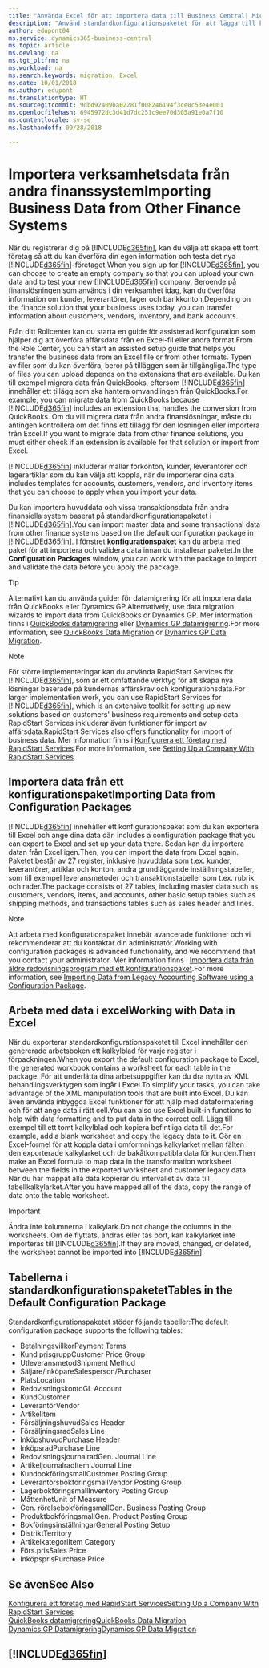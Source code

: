 ```yaml
---
title: "Använda Excel för att importera data till Business Central| Microsoft Docs"
description: "Använd standardkonfigurationspaketet för att lägga till kundinformation i Excel och återimportera data till Business Central."
author: edupont04
ms.service: dynamics365-business-central
ms.topic: article
ms.devlang: na
ms.tgt_pltfrm: na
ms.workload: na
ms.search.keywords: migration, Excel
ms.date: 10/01/2018
ms.author: edupont
ms.translationtype: HT
ms.sourcegitcommit: 9dbd92409ba02281f008246194f3ce0c53e4e001
ms.openlocfilehash: 6945972dc3d41d7dc251c9ee70d305a91e0a7f10
ms.contentlocale: sv-se
ms.lasthandoff: 09/28/2018

---
```

# <a name="importing-business-data-from-other-finance-systems"></a><span data-ttu-id="6e9a6-103">Importera verksamhetsdata från andra finanssystem</span><span class="sxs-lookup"><span data-stu-id="6e9a6-103">Importing Business Data from Other Finance Systems</span></span>
<span data-ttu-id="6e9a6-104">När du registrerar dig på [!INCLUDE[d365fin](includes/d365fin_md.md)], kan du välja att skapa ett tomt företag så att du kan överföra din egen information och testa det nya [!INCLUDE[d365fin](includes/d365fin_md.md)]-företaget.</span><span class="sxs-lookup"><span data-stu-id="6e9a6-104">When you sign up for [!INCLUDE[d365fin](includes/d365fin_md.md)], you can choose to create an empty company so that you can upload your own data and to test your new [!INCLUDE[d365fin](includes/d365fin_md.md)] company.</span></span> <span data-ttu-id="6e9a6-105">Beroende på finanslösningen som används i din verksamhet idag, kan du överföra information om kunder, leverantörer, lager och bankkonton.</span><span class="sxs-lookup"><span data-stu-id="6e9a6-105">Depending on the finance solution that your business uses today, you can transfer information about customers, vendors, inventory, and bank accounts.</span></span>  

<span data-ttu-id="6e9a6-106">Från ditt Rollcenter kan du starta en guide för assisterad konfiguration som hjälper dig att överföra affärsdata från en Excel-fil eller andra format.</span><span class="sxs-lookup"><span data-stu-id="6e9a6-106">From the Role Center, you can start an assisted setup guide that helps you transfer the business data from an Excel file or from other formats.</span></span> <span data-ttu-id="6e9a6-107">Typen av filer som du kan överföra, beror på tilläggen som är tillgängliga.</span><span class="sxs-lookup"><span data-stu-id="6e9a6-107">The type of files you can upload depends on the extensions that are available.</span></span> <span data-ttu-id="6e9a6-108">Du kan till exempel migrera data från QuickBooks, eftersom [!INCLUDE[d365fin](includes/d365fin_md.md)] innehåller ett tillägg som ska hantera omvandlingen från QuickBooks.</span><span class="sxs-lookup"><span data-stu-id="6e9a6-108">For example, you can migrate data from QuickBooks because [!INCLUDE[d365fin](includes/d365fin_md.md)] includes an extension that handles the conversion from QuickBooks.</span></span> <span data-ttu-id="6e9a6-109">Om du vill migrera data från andra finanslösningar, måste du antingen kontrollera om det finns ett tillägg för den lösningen eller importera från Excel.</span><span class="sxs-lookup"><span data-stu-id="6e9a6-109">If you want to migrate data from other finance solutions, you must either check if an extension is available for that solution or import from Excel.</span></span>  

[!INCLUDE[d365fin](includes/d365fin_md.md)] <span data-ttu-id="6e9a6-110">inkluderar mallar förkonton, kunder, leverantörer och lagerartiklar som du kan välja att koppla, när du importerar dina data.</span><span class="sxs-lookup"><span data-stu-id="6e9a6-110"> includes templates for accounts, customers, vendors, and inventory items that you can choose to apply when you import your data.</span></span>

<span data-ttu-id="6e9a6-111">Du kan importera huvuddata och vissa transaktionsdata från andra finansiella system baserat på standardkonfigurationspaketet i [!INCLUDE[d365fin](includes/d365fin_md.md)].</span><span class="sxs-lookup"><span data-stu-id="6e9a6-111">You can import master data and some transactional data from other finance systems based on the default configuration package in [!INCLUDE[d365fin](includes/d365fin_md.md)].</span></span> <span data-ttu-id="6e9a6-112">I fönstret **konfigurationspaket** kan du arbeta med paket för att importera och validera data innan du installerar paketet.</span><span class="sxs-lookup"><span data-stu-id="6e9a6-112">In the **Configuration Packages** window, you can work with the package to import and validate the data before you apply the package.</span></span>  

> [!TIP]  
> <span data-ttu-id="6e9a6-113">Alternativt kan du använda guider för datamigrering för att importera data från QuickBooks eller Dynamics GP.</span><span class="sxs-lookup"><span data-stu-id="6e9a6-113">Alternatively, use data migration wizards to import data from QuickBooks or Dynamics GP.</span></span> <span data-ttu-id="6e9a6-114">Mer information finns i [QuickBooks datamigrering](ui-extensions-quickbooks-data-migration.md) eller [Dynamics GP datamigrering](ui-extensions-dynamicsgp-data-migration.md).</span><span class="sxs-lookup"><span data-stu-id="6e9a6-114">For more information, see [QuickBooks Data Migration](ui-extensions-quickbooks-data-migration.md) or [Dynamics GP Data Migration](ui-extensions-dynamicsgp-data-migration.md).</span></span>

> [!NOTE]  
> <span data-ttu-id="6e9a6-115">För större implementeringar kan du använda RapidStart Services för [!INCLUDE[d365fin](includes/d365fin_md.md)], som är ett omfattande verktyg för att skapa nya lösningar baserade på kundernas affärskrav och konfigurationsdata.</span><span class="sxs-lookup"><span data-stu-id="6e9a6-115">For larger implementation work, you can use RapidStart Services for [!INCLUDE[d365fin](includes/d365fin_md.md)], which is an extensive toolkit for setting up new solutions based on customers' business requirements and setup data.</span></span> <span data-ttu-id="6e9a6-116">RapidStart Services inkluderar även funktioner för import av affärsdata.</span><span class="sxs-lookup"><span data-stu-id="6e9a6-116">RapidStart Services also offers functionality for import of business data.</span></span> <span data-ttu-id="6e9a6-117">Mer information finns i [Konfigurera ett företag med RapidStart Services](admin-set-up-a-company-with-rapidstart.md).</span><span class="sxs-lookup"><span data-stu-id="6e9a6-117">For more information, see [Setting Up a Company With RapidStart Services](admin-set-up-a-company-with-rapidstart.md).</span></span>

## <a name="importing-data-from-configuration-packages"></a><span data-ttu-id="6e9a6-118">Importera data från ett konfigurationspaket</span><span class="sxs-lookup"><span data-stu-id="6e9a6-118">Importing Data from Configuration Packages</span></span>
[!INCLUDE[d365fin](includes/d365fin_md.md)] <span data-ttu-id="6e9a6-119">innehåller ett konfigurationspaket som du kan exportera till Excel och ange dina data där.</span><span class="sxs-lookup"><span data-stu-id="6e9a6-119"> includes a configuration package that you can export to Excel and set up your data there.</span></span> <span data-ttu-id="6e9a6-120">Sedan kan du importera datan från Excel igen.</span><span class="sxs-lookup"><span data-stu-id="6e9a6-120">Then, you can import the data from Excel again.</span></span> <span data-ttu-id="6e9a6-121">Paketet består av 27 register, inklusive huvuddata som t.ex. kunder, leverantörer, artiklar och konton, andra grundläggande inställningstabeller, som till exempel leveransmetoder och transaktionstabeller som t.ex. rubrik och rader.</span><span class="sxs-lookup"><span data-stu-id="6e9a6-121">The package consists of 27 tables, including master data such as customers, vendors, items, and accounts, other basic setup tables such as shipping methods, and transactions tables such as sales header and lines.</span></span>  

> [!NOTE]  
>   <span data-ttu-id="6e9a6-122">Att arbeta med konfigurationspaket innebär avancerade funktioner och vi rekommenderar att du kontaktar din administratör.</span><span class="sxs-lookup"><span data-stu-id="6e9a6-122">Working with configuration packages is advanced functionality, and we recommend that you contact your administrator.</span></span> <span data-ttu-id="6e9a6-123">Mer information finns i [Importera data från äldre redovisningsprogram med ett konfigurationspaket](across-import-data-configuration-packages.md).</span><span class="sxs-lookup"><span data-stu-id="6e9a6-123">For more information, see [Importing Data from Legacy Accounting Software using a Configuration Package](across-import-data-configuration-packages.md).</span></span>

## <a name="working-with-data-in-excel"></a><span data-ttu-id="6e9a6-124">Arbeta med data i excel</span><span class="sxs-lookup"><span data-stu-id="6e9a6-124">Working with Data in Excel</span></span>
<span data-ttu-id="6e9a6-125">När du exporterar standardkonfigurationspaketet till Excel innehåller den genererade arbetsboken ett kalkylblad för varje register i förpackningen.</span><span class="sxs-lookup"><span data-stu-id="6e9a6-125">When you export the default configuration package to Excel, the generated workbook contains a worksheet for each table in the package.</span></span> <span data-ttu-id="6e9a6-126">För att underlätta dina arbetsuppgifter kan du dra nytta av XML behandlingsverktygen som ingår i Excel.</span><span class="sxs-lookup"><span data-stu-id="6e9a6-126">To simplify your tasks, you can take advantage of the XML manipulation tools that are built into Excel.</span></span> <span data-ttu-id="6e9a6-127">Du kan även använda inbyggda Excel funktioner för att hjälp med dataformatering och för att ange data i rätt cell.</span><span class="sxs-lookup"><span data-stu-id="6e9a6-127">You can also use Excel built-in functions to help with data formatting and to put data in the correct cell.</span></span> <span data-ttu-id="6e9a6-128">Lägg till exempel till ett tomt kalkylblad och kopiera befintliga data till det.</span><span class="sxs-lookup"><span data-stu-id="6e9a6-128">For example, add a blank worksheet and copy the legacy data to it.</span></span> <span data-ttu-id="6e9a6-129">Gör en Excel-formel för att koppla data i omformnings kalkylarket mellan fälten i den exporterade kalkylarket och de bakåtkompatibla data för kunden.</span><span class="sxs-lookup"><span data-stu-id="6e9a6-129">Then make an Excel formula to map data in the transformation worksheet between the fields in the exported worksheet and customer legacy data.</span></span> <span data-ttu-id="6e9a6-130">När du har mappat alla data kopierar du intervallet av data till tabellkalkylarket.</span><span class="sxs-lookup"><span data-stu-id="6e9a6-130">After you have mapped all of the data, copy the range of data onto the table worksheet.</span></span>  

> [!IMPORTANT]  
>  <span data-ttu-id="6e9a6-131">Ändra inte kolumnerna i kalkylark.</span><span class="sxs-lookup"><span data-stu-id="6e9a6-131">Do not change the columns in the worksheets.</span></span> <span data-ttu-id="6e9a6-132">Om de flyttats, ändras eller tas bort, kan kalkylarket inte importeras till [!INCLUDE[d365fin](includes/d365fin_md.md)].</span><span class="sxs-lookup"><span data-stu-id="6e9a6-132">If they are moved, changed, or deleted, the worksheet cannot be imported into [!INCLUDE[d365fin](includes/d365fin_md.md)].</span></span>

## <a name="tables-in-the-default-configuration-package"></a><span data-ttu-id="6e9a6-133">Tabellerna i standardkonfigurationspaketet</span><span class="sxs-lookup"><span data-stu-id="6e9a6-133">Tables in the Default Configuration Package</span></span>
<span data-ttu-id="6e9a6-134">Standardkonfigurationspaketet stöder följande tabeller:</span><span class="sxs-lookup"><span data-stu-id="6e9a6-134">The default configuration package supports the following tables:</span></span>

-   <span data-ttu-id="6e9a6-135">Betalningsvillkor</span><span class="sxs-lookup"><span data-stu-id="6e9a6-135">Payment Terms</span></span>
-   <span data-ttu-id="6e9a6-136">Kund prisgrupp</span><span class="sxs-lookup"><span data-stu-id="6e9a6-136">Customer Price Group</span></span>
-   <span data-ttu-id="6e9a6-137">Utleveransmetod</span><span class="sxs-lookup"><span data-stu-id="6e9a6-137">Shipment Method</span></span>
-   <span data-ttu-id="6e9a6-138">Säljare/Inköpare</span><span class="sxs-lookup"><span data-stu-id="6e9a6-138">Salesperson/Purchaser</span></span>
-   <span data-ttu-id="6e9a6-139">Plats</span><span class="sxs-lookup"><span data-stu-id="6e9a6-139">Location</span></span>
-   <span data-ttu-id="6e9a6-140">Redovisningskonto</span><span class="sxs-lookup"><span data-stu-id="6e9a6-140">GL Account</span></span>
-   <span data-ttu-id="6e9a6-141">Kund</span><span class="sxs-lookup"><span data-stu-id="6e9a6-141">Customer</span></span>
-   <span data-ttu-id="6e9a6-142">Leverantör</span><span class="sxs-lookup"><span data-stu-id="6e9a6-142">Vendor</span></span>
-   <span data-ttu-id="6e9a6-143">Artikel</span><span class="sxs-lookup"><span data-stu-id="6e9a6-143">Item</span></span>
-   <span data-ttu-id="6e9a6-144">Försäljningshuvud</span><span class="sxs-lookup"><span data-stu-id="6e9a6-144">Sales Header</span></span>
-   <span data-ttu-id="6e9a6-145">Försäljningsrad</span><span class="sxs-lookup"><span data-stu-id="6e9a6-145">Sales Line</span></span>
-   <span data-ttu-id="6e9a6-146">Inköpshuvud</span><span class="sxs-lookup"><span data-stu-id="6e9a6-146">Purchase Header</span></span>
-   <span data-ttu-id="6e9a6-147">Inköpsrad</span><span class="sxs-lookup"><span data-stu-id="6e9a6-147">Purchase Line</span></span>
-   <span data-ttu-id="6e9a6-148">Redovisningsjournalrad</span><span class="sxs-lookup"><span data-stu-id="6e9a6-148">Gen. Journal Line</span></span>
-   <span data-ttu-id="6e9a6-149">Artikeljournalrad</span><span class="sxs-lookup"><span data-stu-id="6e9a6-149">Item Journal Line</span></span>
-   <span data-ttu-id="6e9a6-150">Kundbokföringsmall</span><span class="sxs-lookup"><span data-stu-id="6e9a6-150">Customer Posting Group</span></span>
-   <span data-ttu-id="6e9a6-151">Leverantörsbokföringsmall</span><span class="sxs-lookup"><span data-stu-id="6e9a6-151">Vendor Posting Group</span></span>
-   <span data-ttu-id="6e9a6-152">Lagerbokföringsmall</span><span class="sxs-lookup"><span data-stu-id="6e9a6-152">Inventory Posting Group</span></span>
-   <span data-ttu-id="6e9a6-153">Måttenhet</span><span class="sxs-lookup"><span data-stu-id="6e9a6-153">Unit of Measure</span></span>
-   <span data-ttu-id="6e9a6-154">Gen. rörelsebokföringsmall</span><span class="sxs-lookup"><span data-stu-id="6e9a6-154">Gen. Business Posting Group</span></span>
-   <span data-ttu-id="6e9a6-155">Produktbokföringsmall</span><span class="sxs-lookup"><span data-stu-id="6e9a6-155">Gen. Product Posting Group</span></span>
-   <span data-ttu-id="6e9a6-156">Bokföringsinställningar</span><span class="sxs-lookup"><span data-stu-id="6e9a6-156">General Posting Setup</span></span>
-   <span data-ttu-id="6e9a6-157">Distrikt</span><span class="sxs-lookup"><span data-stu-id="6e9a6-157">Territory</span></span>
-   <span data-ttu-id="6e9a6-158">Artikelkategori</span><span class="sxs-lookup"><span data-stu-id="6e9a6-158">Item Category</span></span>
-   <span data-ttu-id="6e9a6-159">Förs.pris</span><span class="sxs-lookup"><span data-stu-id="6e9a6-159">Sales Price</span></span>
-   <span data-ttu-id="6e9a6-160">Inköpspris</span><span class="sxs-lookup"><span data-stu-id="6e9a6-160">Purchase Price</span></span>

## <a name="see-also"></a><span data-ttu-id="6e9a6-161">Se även</span><span class="sxs-lookup"><span data-stu-id="6e9a6-161">See Also</span></span>
[<span data-ttu-id="6e9a6-162">Konfigurera ett företag med RapidStart Services</span><span class="sxs-lookup"><span data-stu-id="6e9a6-162">Setting Up a Company With RapidStart Services</span></span>](admin-set-up-a-company-with-rapidstart.md)  
[<span data-ttu-id="6e9a6-163">QuickBooks datamigrering</span><span class="sxs-lookup"><span data-stu-id="6e9a6-163">QuickBooks Data Migration</span></span>](ui-extensions-quickbooks-data-migration.md)  
[<span data-ttu-id="6e9a6-164">Dynamics GP Datamigrering</span><span class="sxs-lookup"><span data-stu-id="6e9a6-164">Dynamics GP Data Migration</span></span>](ui-extensions-dynamicsgp-data-migration.md)  

## [!INCLUDE[d365fin](includes/free_trial_md.md)]  
 

